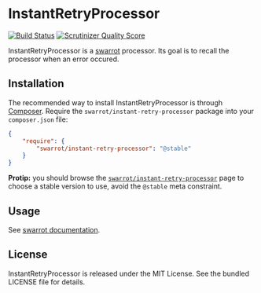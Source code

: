 # InstantRetryProcessor

[![Build Status](https://travis-ci.org/swarrot/instant-retry-processor.png)](https://travis-ci.org/swarrot/instant-retry-processor)
[![Scrutinizer Quality Score](https://scrutinizer-ci.com/g/swarrot/instant-retry-processor/badges/quality-score.png?s=91ff54b237a9edc7c23d4c9d5a0413c2f39da876)](https://scrutinizer-ci.com/g/swarrot/instant-retry-processor/)

InstantRetryProcessor is a [swarrot](https://github.com/swarrot/swarrot) processor.
Its goal is to recall the processor when an error occured.

## Installation

The recommended way to install InstantRetryProcessor is through
[Composer](http://getcomposer.org/). Require the
`swarrot/instant-retry-processor` package into your `composer.json` file:

```json
{
    "require": {
        "swarrot/instant-retry-processor": "@stable"
    }
}
```

**Protip:** you should browse the
[`swarrot/instant-retry-processor`](https://packagist.org/packages/swarrot/instant-retry-processor)
page to choose a stable version to use, avoid the `@stable` meta constraint.

## Usage

See [swarrot documentation](https://github.com/swarrot/swarrot).

## License

InstantRetryProcessor is released under the MIT License. See the bundled LICENSE file for details.
